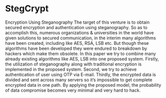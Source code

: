 # StegCrypt
Encryption Using Steganography 
The target of this venture is to obtain secured encryption and authentication using steganography. So as to accomplish this, numerous organizations & universities in the world have given solutions to secured communication, in the interim many algorithms have been created, including like AES, RSA, LSB etc. But though these algorithms have been developed they were endured to breakdown by hackers which make them obsolete. In this paper we try to combine many already existing algorithms like AES, LSB into one proposed system. Firstly, the utilization of steganography along with traditional encryption is implemented in the proposed system. Second, we try to achieve authentication of user using OTP via E-mail. Thirdly, the encrypted data is divided and sent across many servers so it’s impossible to get complete encrypted data in one path. By applying the proposed model, the probability of data compromise becomes very minimal and very hard to hack.
